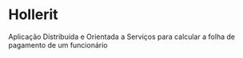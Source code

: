 # Hollerit
 Aplicação Distribuída e Orientada a Serviços para calcular a folha de pagamento de um funcionário
